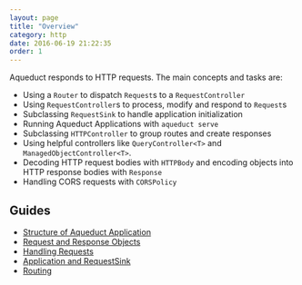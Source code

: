 ```yaml
---
layout: page
title: "Overview"
category: http
date: 2016-06-19 21:22:35
order: 1
---
```


Aqueduct responds to HTTP requests. The main concepts and tasks are:

- Using a `Router` to dispatch `Request`s to a `RequestController`
- Using `RequestController`s to process, modify and respond to `Request`s
- Subclassing `RequestSink` to handle application initialization
- Running Aqueduct Applications with `aqueduct serve`
- Subclassing `HTTPController` to group routes and create responses
- Using helpful controllers like `QueryController<T>` and `ManagedObjectController<T>`.
- Decoding HTTP request bodies with `HTTPBody` and encoding objects into HTTP response bodies with `Response`
- Handling CORS requests with `CORSPolicy`

## Guides

- [Structure of Aqueduct Application](structure.html)
- [Request and Response Objects](request_and_response.html)
- [Handling Requests](request_controller.html)
- [Application and RequestSink](request_sink.html)
- [Routing](routing.html)
